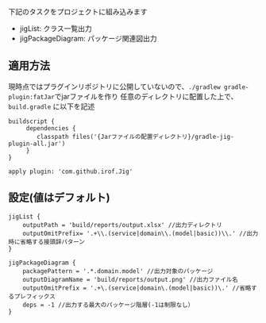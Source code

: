 下記のタスクをプロジェクトに組み込みます

* jigList: クラス一覧出力
* jigPackageDiagram: パッケージ関連図出力

## 適用方法
現時点ではプラグインリポジトリに公開していないので、`./gradlew gradle-plugin:fatJar`でjarファイルを作り
任意のディレクトリに配置した上で、`build.gradle` に以下を記述

```
buildscript {
     dependencies {
        classpath files('{Jarファイルの配置ディレクトリ}/gradle-jig-plugin-all.jar')
     }
}

apply plugin: 'com.github.irof.Jig'
```

## 設定(値はデフォルト)
```
jigList {
    outputPath = 'build/reports/output.xlsx' //出力ディレクトリ
    outputOmitPrefix= '.+\\.(service|domain\\.(model|basic))\\.' //出力時に省略する接頭辞パターン
}

jigPackageDiagram {
    packagePattern = '.*.domain.model' //出力対象のパッケージ
    outputDiagramName = 'build/reports/output.png' //出力ファイル名
    outputOmitPrefix = '.+\.(service|domain\.(model|basic))\.' //省略するプレフィックス
    deps = -1 //出力する最大のパッケージ階層(-1は制限なし）
}
```

